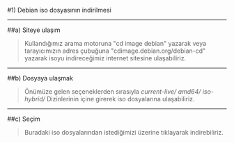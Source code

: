 #1) Debian iso dosyasının indirilmesi

---
##a) Siteye ulaşım
> Kullandığımız arama motoruna "cd image debian" yazarak veya tarayıcımızın 
adres çubuğuna "cdimage.debian.org/debian-cd" yazarak isoyu indireceğimiz 
internet sitesine ulaşabiliriz.

---
##b) Dosyaya ulaşmak
> Önümüze gelen seçeneklerden sırasıyla
*current-live/*
*amd64/*
*iso-hybrid/*
Dizinlerinin içine girerek iso dosyalarına ulaşabiliriz.

---
##c) Seçim

>Buradaki iso dosyalarından istediğimizi üzerine tıklayarak indirebiliriz.

